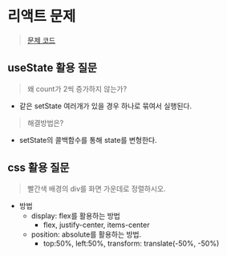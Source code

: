 # 리액트 문제
> [문제 코드](https://codesandbox.io/p/sandbox/react-vite-basic-erqyj0?file=%2Fsrc%2FApp.tsx&selection=%5B%7B%22endColumn%22%3A4%2C%22endLineNumber%22%3A12%2C%22startColumn%22%3A4%2C%22startLineNumber%22%3A12%7D%5D&workspace=%257B%2522activeFileId%2522%253A%2522cl95kkaob001dluip2lke5s20%2522%252C%2522openFiles%2522%253A%255B%2522%252Fsrc%252FApp.tsx%2522%252C%2522%252Fsrc%252FApp.css%2522%255D%252C%2522sidebarPanel%2522%253A%2522EXPLORER%2522%252C%2522gitSidebarPanel%2522%253A%2522COMMIT%2522%252C%2522sidekickItems%2522%253A%255B%257B%2522type%2522%253A%2522PREVIEW%2522%252C%2522taskId%2522%253A%2522dev%2522%252C%2522port%2522%253A5173%252C%2522key%2522%253A%2522cl9s6r63z000o356mo935gsms%2522%252C%2522isMinimized%2522%253Afalse%257D%255D%257D)

## useState 활용 질문
> 왜 count가 2씩 증가하지 않는가?
- 같은 setState 여러개가 있을 경우 하나로 묶여서 실행된다.


> 해결방법은?
- setState의 콜백함수를 통해 state를 변형한다.


## css 활용 질문
>빨간색 배경의 div를 화면 가운데로 정렬하시오.

- 방법
  - display: flex를 활용하는 방법
    - flex, justify-center, items-center
  - position: absolute를 활용하는 방법.
    - top:50%, left:50%, transform: translate(-50%, -50%)